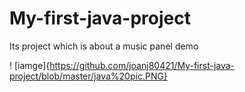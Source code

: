 # My-first-java-project
Its project which is about a music panel demo

! [iamge]{https://github.com/joanj80421/My-first-java-project/blob/master/java%20pic.PNG}

